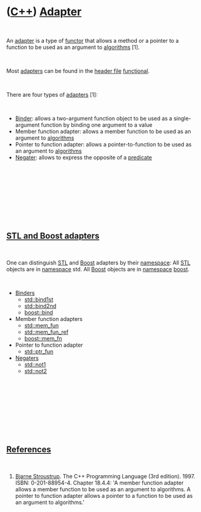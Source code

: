 
 

 

 

 

 

([C++](Cpp.md)) [Adapter](CppAdapter.md)
==========================================

 

An [adapter](CppAdapter.md) is a type of [functor](CppFunctor.md) that
allows a method or a pointer to a function to be used as an argument to
[algorithms](CppAlgorithm.md) \[1\].

 

Most [adapters](CppAdapter.md) can be found in the [header
file](CppHeaderFile.md) [functional](CppFunctionalH.md).

 

There are four types of [adapters](CppAdapter.md) \[1\]:

 

-   [Binder](CppBinder.md): allows a two-argument function object to be
    used as a single-argument function by binding one argument to a
    value
-   Member function adapter: allows a member function to be used as an
    argument to [algorithms](CppAlgorithm.md)
-   Pointer to function adapter: allows a pointer-to-function to be used
    as an argument to [algorithms](CppAlgorithm.md)
-   [Negater](CppNegater.md): allows to express the opposite of a
    [predicate](CppPredicate.md)

 

 

 

 

 

[STL and Boost adapters](CppAdapter.md)
----------------------------------------

 

One can distinguish [STL](CppStl.md) and [Boost](CppBoost.md) adapters
by their [namespace](CppNamespace.md): All [STL](CppStl.md) objects
are in [namespace](CppNamespace.md) std. All [Boost](CppBoost.md)
objects are in [namespace](CppNamespace.md) [boost](CppBoost.md).

 

-   [Binders](CppBinder.md)
    -   [std::bind1st](CppStdBind1st.md)
    -   [std::bind2nd](CppStdBind2nd.md)
    -   [boost::bind](CppStdBind.md)
-   Member function adapters
    -   [std::mem\_fun](CppMem_fun.md)
    -   [std::mem\_fun\_ref](CppMem_fun_ref.md)
    -   [boost::mem\_fn](CppMem_fn.md)
-   Pointer to function adapter
    -   [std::ptr\_fun](CppPtr_fun.md)
-   [Negaters](CppNegater.md)
    -   [std::not1](CppNot1.md)
    -   [std::not2](CppNot2.md)

 

 

 

 

 

[References](CppReferences.md)
-------------------------------

 

1.  [Bjarne Stroustrup](CppBjarneStroustrup.md). The C++ Programming
    Language (3rd edition). 1997. ISBN: 0-201-88954-4. Chapter 18.4.4:
    'A member function adapter allows a member function to be used as an
    argument to algorithms. A pointer to function adapter allows a
    pointer to a function to be used as an argument to algorithms.'

 

 

 

 

 

 

